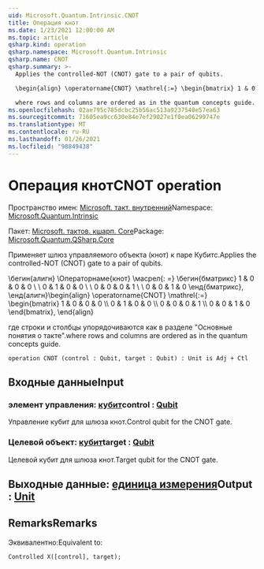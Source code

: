 ```yaml
---
uid: Microsoft.Quantum.Intrinsic.CNOT
title: Операция кнот
ms.date: 1/23/2021 12:00:00 AM
ms.topic: article
qsharp.kind: operation
qsharp.namespace: Microsoft.Quantum.Intrinsic
qsharp.name: CNOT
qsharp.summary: >-
  Applies the controlled-NOT (CNOT) gate to a pair of qubits.

  \begin{align} \operatorname{CNOT} \mathrel{:=} \begin{bmatrix} 1 & 0 & 0 & 0 \\\\ 0 & 1 & 0 & 0 \\\\ 0 & 0 & 0 & 1 \\\\ 0 & 0 & 1 & 0 \end{bmatrix}, \end{align}

  where rows and columns are ordered as in the quantum concepts guide.
ms.openlocfilehash: 02ae795c785dcbc25b56ac513a9237540e57ea63
ms.sourcegitcommit: 71605ea9cc630e84e7ef29027e1f0ea06299747e
ms.translationtype: MT
ms.contentlocale: ru-RU
ms.lasthandoff: 01/26/2021
ms.locfileid: "98849438"
---
```

# <a name="cnot-operation"></a><span data-ttu-id="9fddc-102">Операция кнот</span><span class="sxs-lookup"><span data-stu-id="9fddc-102">CNOT operation</span></span>

<span data-ttu-id="9fddc-103">Пространство имен: [Microsoft. такт. внутренний](xref:Microsoft.Quantum.Intrinsic)</span><span class="sxs-lookup"><span data-stu-id="9fddc-103">Namespace: [Microsoft.Quantum.Intrinsic](xref:Microsoft.Quantum.Intrinsic)</span></span>

<span data-ttu-id="9fddc-104">Пакет: [Microsoft. тактов. кшарп. Core](https://nuget.org/packages/Microsoft.Quantum.QSharp.Core)</span><span class="sxs-lookup"><span data-stu-id="9fddc-104">Package: [Microsoft.Quantum.QSharp.Core](https://nuget.org/packages/Microsoft.Quantum.QSharp.Core)</span></span>


<span data-ttu-id="9fddc-105">Применяет шлюз управляемого объекта (кнот) к паре Кубитс.</span><span class="sxs-lookup"><span data-stu-id="9fddc-105">Applies the controlled-NOT (CNOT) gate to a pair of qubits.</span></span>

<span data-ttu-id="9fddc-106">\бегин{алигн} \Операторнаме{кнот} \масрел{: =} \бегин{бматрикс} 1 & 0 & 0 & 0 \\ \\ 0 & 1 & 0 & 0 \\ \\ 0 & 0 & 0 & 1 \\ \\ 0 & 0 & 1 & 0 \енд{бматрикс}, \енд{алигн}</span><span class="sxs-lookup"><span data-stu-id="9fddc-106">\begin{align} \operatorname{CNOT} \mathrel{:=} \begin{bmatrix} 1 & 0 & 0 & 0 \\\\ 0 & 1 & 0 & 0 \\\\ 0 & 0 & 0 & 1 \\\\ 0 & 0 & 1 & 0 \end{bmatrix}, \end{align}</span></span>

<span data-ttu-id="9fddc-107">где строки и столбцы упорядочиваются как в разделе "Основные понятия о такте".</span><span class="sxs-lookup"><span data-stu-id="9fddc-107">where rows and columns are ordered as in the quantum concepts guide.</span></span>

```qsharp
operation CNOT (control : Qubit, target : Qubit) : Unit is Adj + Ctl
```


## <a name="input"></a><span data-ttu-id="9fddc-108">Входные данные</span><span class="sxs-lookup"><span data-stu-id="9fddc-108">Input</span></span>

### <a name="control--qubit"></a><span data-ttu-id="9fddc-109">элемент управления: [кубит](xref:microsoft.quantum.lang-ref.qubit)</span><span class="sxs-lookup"><span data-stu-id="9fddc-109">control : [Qubit](xref:microsoft.quantum.lang-ref.qubit)</span></span>

<span data-ttu-id="9fddc-110">Управление кубит для шлюза кнот.</span><span class="sxs-lookup"><span data-stu-id="9fddc-110">Control qubit for the CNOT gate.</span></span>


### <a name="target--qubit"></a><span data-ttu-id="9fddc-111">Целевой объект: [кубит](xref:microsoft.quantum.lang-ref.qubit)</span><span class="sxs-lookup"><span data-stu-id="9fddc-111">target : [Qubit](xref:microsoft.quantum.lang-ref.qubit)</span></span>

<span data-ttu-id="9fddc-112">Целевой кубит для шлюза кнот.</span><span class="sxs-lookup"><span data-stu-id="9fddc-112">Target qubit for the CNOT gate.</span></span>



## <a name="output--unit"></a><span data-ttu-id="9fddc-113">Выходные данные: [единица измерения](xref:microsoft.quantum.lang-ref.unit)</span><span class="sxs-lookup"><span data-stu-id="9fddc-113">Output : [Unit](xref:microsoft.quantum.lang-ref.unit)</span></span>



## <a name="remarks"></a><span data-ttu-id="9fddc-114">Remarks</span><span class="sxs-lookup"><span data-stu-id="9fddc-114">Remarks</span></span>

<span data-ttu-id="9fddc-115">Эквивалентно:</span><span class="sxs-lookup"><span data-stu-id="9fddc-115">Equivalent to:</span></span>

```qsharp
Controlled X([control], target);
```